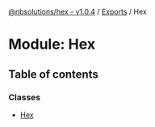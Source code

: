 [@nbsolutions/hex - v1.0.4](../README.md) / [Exports](../modules.md) / Hex

# Module: Hex

## Table of contents

### Classes

- [Hex](../classes/Hex.Hex-1.md)
